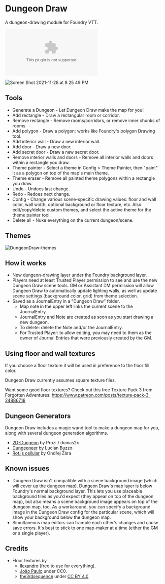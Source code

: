 # Dungeon Draw

A dungeon-drawing module for Foundry VTT.

![Latest Release Download Count](https://img.shields.io/github/downloads/mcglincy/dungeondraw-foundry-vtt/latest/module.zip)

![Screen Shot 2021-11-28 at 8 25 49 PM](https://user-images.githubusercontent.com/189172/143799176-d798823d-a990-4ff9-b660-763dbfd0082a.png)

## Tools

- Generate a Dungeon - Let Dungeon Draw make the map for you!
- Add rectangle - Draw a rectangular room or corridor.
- Remove rectangle - Remove rooms/corridors, or remove inner chunks of rooms.
- Add polygon - Draw a polygon; works like Foundry's polygon Drawing tool.
- Add interior wall - Draw a new interior wall.
- Add door - Draw a new door.
- Add secret door - Draw a new secret door.
- Remove interior walls and doors - Remove all interior walls and doors within a rectangle you draw.
- Theme painter - Select a theme in Config > Theme Painter, then "paint" it as a polygon on top of the map's main theme.
- Theme eraser - Remove all painted theme polygons within a rectangle you draw.
- Undo - Undoes last change.
- Redo - Redoes next change.
- Config - Change various scene-specific drawing values: floor and wall color, wall width, optional background or floor texture, etc. Also edit/copy/delete custom themes, and select the active theme for the theme painter tool.
- Delete all - Nuke everything on the current dungeon/scene.

## Themes

![DungeonDraw-themes](https://user-images.githubusercontent.com/189172/142654535-cd797a63-c2b3-4c7a-8613-fa6b49baca33.jpg)

## How it works

- New dungeon-drawing layer under the Foundry background layer.
- Players need at least Trusted Player permission to see and use the new Dungeon Draw scene tools. GM or Assistant DM permission will allow Dungeon Draw to automatically update lighting walls, as well as update scene settings (background color, grid) from theme selection.
- Saved as a JournalEntry in a "Dungeon Draw" folder.
  - Map note in the upper left links the current scene to the JournalEntry.
  - JournalEntry and Note are created as soon as you start drawing a new dungeon.
  - To delete: delete the Note and/or the JournalEntry.
  - For Trusted Player: to allow editing, you may need to them as the owner of Journal Entries that were previously created by the GM.

## Using floor and wall textures

If you choose a floor texture it will be used in preference to the floor fill color.

Dungeon Draw currently assumes square texture files.

Want some good floor textures? Check out this free Texture Pack 3 from Forgotten Adventures: https://www.patreon.com/posts/texture-pack-3-24886718

## Dungeon Generators

Dungeon Draw includes a magic wand tool to make a dungeon map for you, along with several dungeon generation algorithms.

- [2D-Dungeon](https://github.com/Prozi/dungeon-generator) by Prozi / domas2x
- [Dungeoneer](https://github.com/LucianBuzzo/dungeoneer) by Lucian Buzzo
- [Rot.js cellular](https://github.com/ondras/rot.js) by Ondřej Žára

## Known issues

- Dungeon Draw isn't compatible with a scene background image (which will cover up the dungeon map). Dungeon Draw's map layer is below Foundry's normal background layer. This lets you use placeable background tiles as you'd expect (they appear on top of the dungeon map), but also means a scene background image appears on top of the dungeon map, too. As a workaround, you can specify a background image in the Dungeon Draw config for the particular scene, which will show your background below the dungeon map.
- Simultaneous map editors can trample each other's changes and cause save errors. It's best to stick to one map-maker at a time (either the GM or a single player).

## Credits

- Floor textures by
  - [llexandro](https://www.deviantart.com/llexandro/gallery/54632558/sci-fi-textures) (free to use for everything).
  - [João Paulo](https://3dtextures.me/about/) under CC0.
  - [the3rdsequence](https://www.the3rdsequence.com/texturedb/) under [CC BY 4.0](https://creativecommons.org/licenses/by/4.0/)
